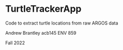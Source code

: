 # TurtleTrackerApp
Code to extract turtle locations from raw ARGOS data

Andrew Brantley
acb145
ENV 859

Fall 2022